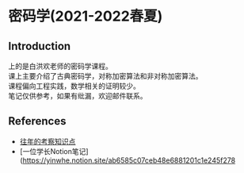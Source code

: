 # 密码学(2021-2022春夏)

## Introduction
上的是白洪欢老师的密码学课程。  
课上主要介绍了古典密码学，对称加密算法和非对称加密算法。  
课程偏向工程实践，数学相关的证明较少。  
笔记仅供参考，如果有纰漏，欢迎邮件联系。  

## References

- [往年的考察知识点](https://github.com/QSCTech/zju-icicles/blob/master/%E5%AF%86%E7%A0%81%E5%AD%A6/%E8%80%83%E8%AF%95%E8%8C%83%E5%9B%B4%2B%E7%AE%80%E7%AD%94by%20xw.txt)
- [一位学长Notion笔记](https://yinwhe.notion.site/ab6585c07ceb48e6881201c1e245f278
